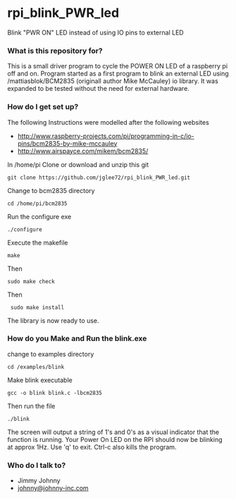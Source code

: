 # rpi_blink_PWR_led
Blink "PWR ON" LED instead of using IO pins to external LED

### What is this repository for? ###

This is a small driver program to cycle the POWER ON LED of a raspberry pi off and on.  Program started as a first program to blink an external LED using /mattiasblok/BCM2835 (originall author Mike McCauley) io library. It was expanded to be tested without the need for external hardware.

### How do I get set up? ###
The following Instructions were modelled after the following websites

* http://www.raspberry-projects.com/pi/programming-in-c/io-pins/bcm2835-by-mike-mccauley
* http://www.airspayce.com/mikem/bcm2835/

In /home/pi Clone or download and unzip this git 

    git clone https://github.com/jglee72/rpi_blink_PWR_led.git 

Change to bcm2835 directory

    cd /home/pi/bcm2835
    
Run the configure exe

    ./configure

Execute the makefile

    make

Then

    sudo make check

Then

     sudo make install 

The library is now ready to use. 

### How do you Make and Run the blink.exe

change to examples directory

    cd /examples/blink
    
Make blink executable

    gcc -o blink blink.c -lbcm2835
    
Then run the file

    ./blink
    
The screen will output a string of 1's and 0's as a visual indicator that the function is running.  Your Power On LED on the RPI should
now be blinking at approx 1Hz.  Use 'q' to exit.  Ctrl-c also kills the program.

### Who do I talk to? ###

- Jimmy Johnny
- johnny@johnny-inc.com
